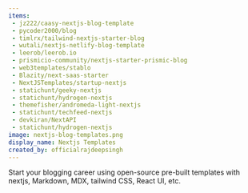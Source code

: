 ```yaml
---
items:
 - jz222/caasy-nextjs-blog-template
 - pycoder2000/blog
 - timlrx/tailwind-nextjs-starter-blog
 - wutali/nextjs-netlify-blog-template
 - leerob/leerob.io
 - prismicio-community/nextjs-starter-prismic-blog
 - web3templates/stablo
 - Blazity/next-saas-starter
 - NextJSTemplates/startup-nextjs
 - statichunt/geeky-nextjs
 - statichunt/hydrogen-nextjs
 - themefisher/andromeda-light-nextjs
 - statichunt/techfeed-nextjs
 - devkiran/NextAPI
 - statichunt/hydrogen-nextjs
image: nextjs-blog-templates.png
display_name: Nextjs Templates
created_by: officialrajdeepsingh
---
```


Start your blogging career using open-source pre-built templates with nextjs, Markdown, MDX, tailwind CSS, React UI, etc.